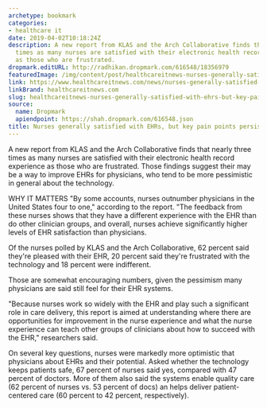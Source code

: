 ```yaml
---
archetype: bookmark
categories:
- healthcare it
date: 2019-04-02T10:18:24Z
description: A new report from KLAS and the Arch Collaborative finds that nearly three
  times as many nurses are satisfied with their electronic health record experience
  as those who are frustrated.
dropmark.editURL: http://radhikan.dropmark.com/616548/18356979
featuredImage: /img/content/post/healthcareitnews-nurses-generally-satisfied-with-ehrs-but-key-pain-points-persist.png
link: https://www.healthcareitnews.com/news/nurses-generally-satisfied-ehrs-key-pain-points-persist
linkBrand: healthcareitnews.com
slug: healthcareitnews-nurses-generally-satisfied-with-ehrs-but-key-pain-points-persist
source:
  name: Dropmark
  apiendpoint: https://shah.dropmark.com/616548.json
title: Nurses generally satisfied with EHRs, but key pain points persist
---
```

A new report from KLAS and the Arch Collaborative finds that nearly three times as many nurses are satisfied with their electronic health record experience as those who are frustrated. Those findings suggest their may be a way to improve EHRs for physicians, who tend to be more pessimistic in general about the technology.

WHY IT MATTERS
"By some accounts, nurses outnumber physicians in the United States four to one," according to the report. "The feedback from these nurses shows that they have a different experience with the EHR than do other clinician groups, and overall, nurses achieve significantly higher levels of EHR satisfaction than physicians.

Of the nurses polled by KLAS and the Arch Collaborative, 62 percent said they're pleased with their EHR, 20 percent said they're frustrated with the technology and 18 percent were indifferent.

Those are somewhat encouraging numbers, given the pessimism many physicians are said still feel for their EHR systems.

"Because nurses work so widely with the EHR and play such a significant role in care delivery, this report is aimed at understanding where there are opportunities for improvement in the nurse experience and what the nurse experience can teach other groups of clinicians about how to succeed with the EHR," researchers said.

On several key questions, nurses were markedly more optimistic that physicians about EHRs and their potential. Asked whether the technology keeps patients safe, 67 percent of nurses said yes, compared with 47 percent of doctors. More of them also said the systems enable quality care (62 percent of nurses vs. 53 percent of docs) an helps deliver patient-centered care (60 percent to 42 percent, respectively).

